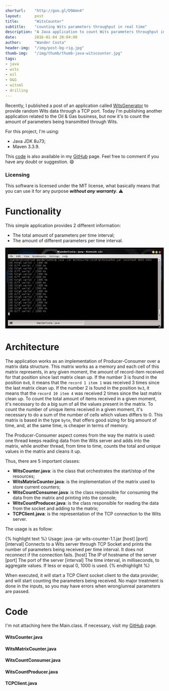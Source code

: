 ```yaml
---
shorturl:    "http://goo.gl/D9Amn4"
layout:      post
title:       "WitsCounter"
subtitle:    "counting Wits parameters throughput in real time"
description: "A Java application to count Wits parameters throughput in real time."
date:        2016-01-04 20:04:00
author:      "Wander Costa"
header-img:  "/img/post-bg-rig.jpg"
thumb-img:   "/img/thumb/thumb-java-witscounter.jpg"
tags:
- java
- wits
- oil
- O&G
- witsml
- drilling
---
```


[github]:https://github.com/rwanderc
[git-witscounter]:https://github.com/rwanderc/wits-counter
[blog-witsgenerator]:../java-witsgenerator

Recently, I published a post of an application called [WitsGenerator][blog-witsgenerator] to provide random Wits data through a TCP port. Today I'm publishing another application related to the Oil & Gas business, but now it's to count the amount of parameters being transmitted through Wits.

For this project, I'm using:

* Java JDK 8u73;
* Maven 3.3.9.

This [code][git-witscounter] is also available in my <i class="fa fa-github"></i> [GitHub][github] page. Feel free to comment if you have any doubt or suggestion. :smile:

### Licensing
This software is licensed under the MIT license, what basically means that you can use it for any purpose ___without any warranty___. :warning:

# Functionality
This simple application provides 2 different information:

* The total amount of parameters per time interval;
* The amount of different parameters per time interval.

![post-img-java-witscounter-printscreen1.jpg](/img/post-img-java-witscounter-printscreen1.jpg)


# Architecture
The application works as an implementation of Producer-Consumer over a matrix data structure. This matrix works as a memory and each cell of this matrix represents, in any given moment, the amount of record-item received for that position since last matrix clean up. If the number 3 is found in the position `0x0`, it means that the `record 1 item 1` was received 3 times since the last matrix clean up. If the number 2 is found in the position `9x3`, it means that the `record 10 item 4` was received 2 times since the last matrix clean up.
To count the total amount of items received in a given moment, it's necessary to do a big sum of all the values present in the matrix. To count the number of unique items received in a given moment, it's necessary to do a sum of the number of cells which values differs to 0.
This matrix is based in the type `byte`, that offers good sizing for big amount of time, and, at the same time, is cheaper in terms of memory.

The Producer-Consumer aspect comes from the way the matrix is used: one thread keeps reading data from the Wits server and adds into the matrix, while another thread, from time to time, counts the total and unique values in the matrix and cleans it up.

Thus, there are 5 important classes:

* **WitsCounter.java**: is the class that orchestrates the start/stop of the resources;
* **WitsMatrixCounter.java**: is the implementation of the matrix used to store current counters;
* **WitsCountConsumer.java**: is the class responsible for consuming the data from the matrix and printing into the console;
* **WitsCountProducer.java**: is the class responsible for reading the data from the socket and adding to the matrix;
* **TCPClient.java**: is the representation of the TCP connection to the Wits server.

The usage is as follow:

{% highlight text %}
Usage: java -jar wits-counter-1.1.jar [host] [port] [interval]
Connects to a Wits server through TCP Socket and prints the number
of parameters being received per time interval. It does not
reconnect if the connection fails.
  [host]	      The IP of hostname of the server
  [port]	      The port of the server
  [interval]	  The time interval, in milliseconds, to aggregate
		            values. If less or equal 0, 1000 is used.
{% endhighlight %}

When executed, it will start a TCP Client socket client to the data provider, and will start counting the parameters being received.
No major treatment is done in the inputs, so you may have errors when wrong/unreal parameters are passed.

# Code
I'm not attaching here the Main.class. If necessary, visit my <i class="fa fa-github"></i> [GitHub][github] page.

#### WitsCounter.java
<script src="https://gist.github.com/rwanderc/117f0ce00d60832d9d50e2043284f881.js"></script>

#### WitsMatrixCounter.java
<script src="https://gist.github.com/rwanderc/2440e3e83c16c5d2b201139b2caaf2b8.js"></script>

#### WitsCountConsumer.java
<script src="https://gist.github.com/rwanderc/4cbd7dedaca99f0257e131c5a3b3f7f2.js"></script>

#### WitsCountProducer.java
<script src="https://gist.github.com/rwanderc/7a7bb59971d89cc18f8811b4f2bcbd8b.js"></script>

#### TCPClient.java
<script src="https://gist.github.com/rwanderc/5c5e4dc98d0ff46d1d809c85dbeeb92b.js"></script>
